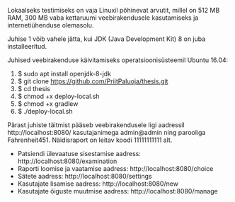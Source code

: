 Lokaalseks testimiseks on vaja Linuxil põhinevat arvutit, millel on 512 MB RAM, 300 MB vaba kettaruumi veebirakendusele kasutamiseks ja internetiühenduse olemasolu.

Juhise 1 võib vahele jätta, kui JDK (Java Development Kit) 8 on juba installeeritud.

Juhised veebirakenduse käivitamiseks operatsioonisüsteemil Ubuntu 16.04:

1. $ sudo apt install openjdk-8-jdk
2. $ git clone https://github.com/PriitPaluoja/thesis.git
3. $ cd thesis
4. $ chmod +x deploy-local.sh
5. $ chmod +x gradlew
6. $ ./deploy-local.sh

Pärast juhiste täitmist pääseb veebirakendusele ligi aadressil http://localhost:8080/ kasutajanimega admin@admin ning parooliga Fahrenheit451. Näidisraport on leitav koodi 11111111111 alt.

* Patsiendi ülevaatuse sisestamise aadress: http://localhost:8080/examination
* Raporti loomise ja vaatamise aadress: http://localhost:8080/choice 
* Sätete aadress: http://localhost:8080/settings
* Kasutajate lisamise aadress: http://localhost:8080/new
* Kasutajate õiguste muutmise aadress: http://localhost:8080/manage
